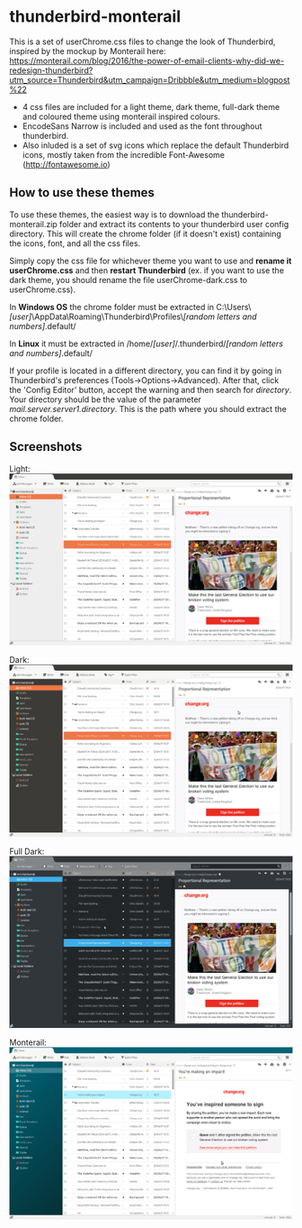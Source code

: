 # thunderbird-monterail

This is a set of userChrome.css files to change the look of Thunderbird, inspired by the mockup by Monterail here:
https://monterail.com/blog/2016/the-power-of-email-clients-why-did-we-redesign-thunderbird?utm_source=Thunderbird&utm_campaign=Dribbble&utm_medium=blogpost%22

- 4 css files are included for a light theme, dark theme, full-dark theme and coloured theme using monterail inspired colours.
- EncodeSans Narrow is included and used as the font throughout thunderbird.
- Also inluded is a set of svg icons which replace the default Thunderbird icons, mostly taken from the incredible Font-Awesome (http://fontawesome.io)

## How to use these themes
To use these themes, the easiest way is to download the thunderbird-monterail.zip folder and extract its contents to your
thunderbird user config directory. This will create the chrome folder (if it doesn't exist) containing the icons, font, and all the css files.

Simply copy the css file for whichever theme you want to use and **rename it userChrome.css** and then **restart Thunderbird** (ex. if you want to use the dark theme, you should rename the file userChrome-dark.css to userChrome.css).

In **Windows OS** the chrome folder must be extracted in C:\Users\\*[user\]*\AppData\Roaming\Thunderbird\Profiles\\*[random letters and numbers\]*.default/

In **Linux** it must be extracted in /home/*\[user\]*/.thunderbird/*\[random letters and numbers\]*.default/

If your profile is located in a different directory, you can find it by going in Thunderbird's preferences (Tools->Options->Advanced). After that, click the 'Config Editor' button, accept the warning and then search for *directory*. Your directory should be the value of the parameter *mail.server.server1.directory*. This is the path where you should extract the chrome folder.


## Screenshots
Light:
![alt text](https://raw.githubusercontent.com/spymastermatt/thunderbird-monterail/master/screenshots/light.png)

Dark:
![alt text](https://raw.githubusercontent.com/spymastermatt/thunderbird-monterail/master/screenshots/dark.png)

Full Dark:
![alt text](https://raw.githubusercontent.com/spymastermatt/thunderbird-monterail/master/screenshots/fulldark.png)

Monterail:
![alt text](https://raw.githubusercontent.com/spymastermatt/thunderbird-monterail/master/screenshots/monterail.png)
